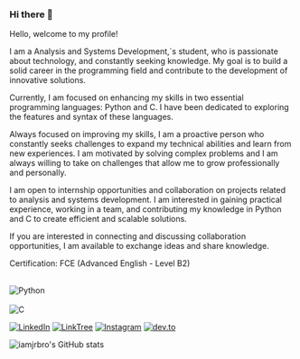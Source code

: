### Hi there 👋

Hello, welcome to my profile!

I am a Analysis and Systems Development,´s student, who is passionate about technology, and constantly seeking knowledge. My goal is to build a solid career in the programming field and contribute to the development of innovative solutions.

Currently, I am focused on enhancing my skills in two essential programming languages: Python and C. I have been dedicated to exploring the features and syntax of these languages.

Always focused on improving my skills, I am a proactive person who constantly seeks challenges to expand my technical abilities and learn from new experiences. I am motivated by solving complex problems and I am always willing to take on challenges that allow me to grow professionally and personally.

I am open to internship opportunities and collaboration on projects related to analysis and systems development. I am interested in gaining practical experience, working in a team, and contributing my knowledge in Python and C to create efficient and scalable solutions.

If you are interested in connecting and discussing collaboration opportunities, I am available to exchange ideas and share knowledge.

Certification:
FCE (Advanced English - Level B2)

<div style="displayflex: inline_block"><br/>
    <img align="center" alt="Python" src="https://img.shields.io/badge/Python-14354C?style=for-the-badge&logo=python&logoColor=white" />
</div>    
<div style="displayflex: inline_block"><br/> <img align="center" alt="C" src="https://img.shields.io/badge/C-00599C?style=for-the-badge&logo=c&logoColor=white" />
</div>



[![LinkedIn](https://img.shields.io/badge/LinkedIn-0077B5?style=for-the-badge&logo=linkedin&logoColor=white)](https://www.linkedin.com/in/juliaoribeiro/)
[![LinkTree](https://img.shields.io/badge/linktree-39E09B?style=for-the-badge&logo=linktree&logoColor=white)](https://linktr.ee/iamjrbro)
[![Instagram](https://img.shields.io/badge/Instagram-E4405F?style=for-the-badge&logo=instagram&logoColor=white)](http://instagram.com/iamjrbro/)
[![dev.to](https://img.shields.io/badge/dev.to-0A0A0A?style=for-the-badge&logo=dev.to&logoColor=white)](https://dev.to/iamjrbro)


![iamjrbro's GitHub stats](https://github-readme-stats.vercel.app/api?username=iamjrbro&show_icons=true&theme=tokyonight)
                            



<!--
**iamjrbro/iamjrbro** is a ✨ _special_ ✨ repository because its `README.md` (this file) appears on your GitHub profile.
